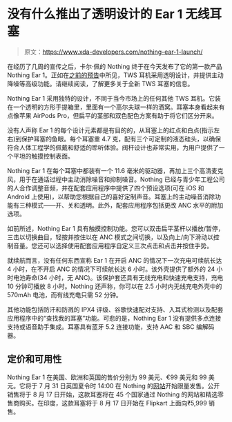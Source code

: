 # 没有什么推出了透明设计的 Ear 1 无线耳塞

> 原文：<https://www.xda-developers.com/nothing-ear-1-launch/>

在经历了几周的宣传之后，卡尔·佩的 Nothing 终于在今天发布了它的第一款产品 Nothing Ear 1。正如在[之前的预告](https://www.xda-developers.com/nothing-ear-1-specifications-pricing/)中所见，TWS 耳机采用透明设计，并提供主动降噪等高级功能。请继续阅读，了解更多关于全新 TWS 耳塞的信息。

Nothing Ear 1 采用独特的设计，不同于当今市场上的任何其他 TWS 耳机。它装在一个透明的方形手提箱里，里面有一个高尔夫球一样的酒窝。耳塞本身看起来有点像苹果 AirPods Pro，但扁平的茎部和双色配色方案有助于将它们区分开来。

没有人声称 Ear 1 的每个设计元素都是有目的的，从耳塞上的红点和白点(指示左右)到保护耳塞的鱼眼。每个耳塞重 4.7 克，配有三个可定制的液态硅头，以确保符合人体工程学的佩戴和舒适的聆听体验。阀杆设计也非常实用，为用户提供了一个平坦的触摸控制表面。

Nothing Ear 1 在每个耳塞中都装有一个 11.6 毫米的驱动器，再加上三个高清麦克风，用于在通话过程中主动消除噪音和抑制噪音。Nothing 已经与青少年工程公司的人合作调整音频，并在配套应用程序中提供了四个预设选项(可在 iOS 和 Android 上使用)，以帮助您根据自己的喜好定制声音。耳塞上的主动噪音消除功能有三种模式——开、关和透明。此外，配套应用程序包括更改 ANC 水平的附加选项。

如前所述，Nothing Ear 1 具有触摸控制功能。您可以双击扁平茎杆以播放/暂停，三击以切换曲目，轻按并按住以在 ANC 模式之间切换，以及向上/向下滑动以控制音量。您还可以选择使用配套应用程序自定义三次点击和点击并按住手势。

就续航而言，没有任何东西宣称 Ear 1 在开启 ANC 的情况下一次充电可续航长达 4 小时，在不开启 ANC 的情况下可续航长达 6 小时。该外壳提供了额外的 24 小时电池寿命(34 小时，无 ANC)。该保护套还具有无线充电和快速充电支持，充电 10 分钟可播放 8 小时。Nothing 还声称，你可以在 2.5 小时内无线充电外壳中的 570mAh 电池，而有线充电只需 52 分钟。

其他功能包括防汗和防溅的 IPX4 评级、谷歌快速配对支持、入耳式检测以及配套应用程序中的“查找我的耳塞”功能。可悲的是，Nothing Ear 1 没有提供多点连接支持或语音助手集成。耳塞具有蓝牙 5.2 连接功能，支持 AAC 和 SBC 编解码器。

## 定价和可用性

Nothing Ear 1 在美国、欧洲和英国的售价分别为 99 美元、€99 美元和 99 美元。它将于 7 月 31 日英国夏令时 14:00 在 Nothing 的[网站](https://www.anrdoezrs.net/links/100122946/type/dlg/sid/UUxdaUeUpU4226/https://nothing.tech/)开始限量发售。公开销售将于 8 月 17 日开始，这款耳塞将在 45 个国家通过 Nothing 的网站和精选零售商购买。在印度，这款耳塞将于 8 月 17 日开始在 Flipkart 上面向₹5,999 销售。
